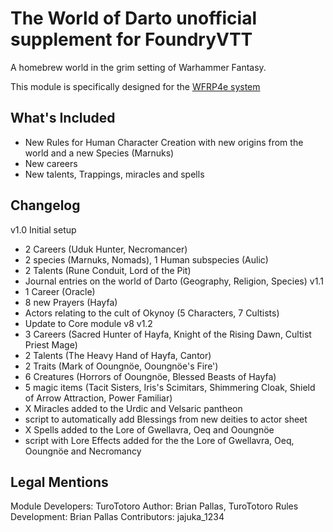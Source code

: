 # The World of Darto unofficial supplement for FoundryVTT

A homebrew world in the grim setting of Warhammer Fantasy.

This module is specifically designed for the [WFRP4e system](https://github.com/moo-man/WFRP4e-FoundryVTT)

## What's Included
- New Rules for Human Character Creation with new origins from the world and a new Species (Marnuks)
- New careers
- New talents, Trappings, miracles and spells

## Changelog
v1.0 Initial setup 
 - 2 Careers (Uduk Hunter, Necromancer)
 - 2 species (Marnuks, Nomads), 1 Human subspecies (Aulic)
 - 2 Talents (Rune Conduit, Lord of the Pit) 
 - Journal entries on the world of Darto (Geography, Religion, Species)
v1.1
 - 1 Career (Oracle)
 - 8 new Prayers (Hayfa)
 - Actors relating to the cult of Okynoy (5 Characters, 7 Cultists)
 - Update to Core module v8
v1.2
 - 3 Careers (Sacred Hunter of Hayfa, Knight of the Rising Dawn, Cultist Priest Mage)
 - 2 Talents (The Heavy Hand of Hayfa, Cantor)
 - 2 Traits (Mark of Ooungnöe, Ooungnöe's Fire')
 - 6 Creatures (Horrors of Ooungnöe, Blessed Beasts of Hayfa)
 - 5 magic items (Tacit Sisters, Iris's Scimitars, Shimmering Cloak, Shield of Arrow Attraction, Power Familiar)
 - X Miracles added to the Urdic and Velsaric pantheon
 - script to automatically add Blessings from new deities to actor sheet
 - X Spells added to the Lore of Gwellavra, Oeq and Ooungnöe
 - script with Lore Effects added for the the Lore of Gwellavra, Oeq, Ooungnöe and Necromancy  
 


## Legal Mentions
Module Developers: TuroTotoro
Author: Brian Pallas, TuroTotoro 
Rules Development: Brian Pallas
Contributors: jajuka_1234
